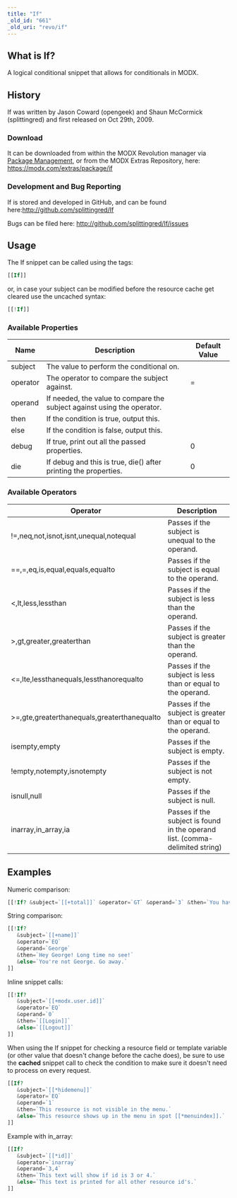 ```yaml
---
title: "If"
_old_id: "661"
_old_uri: "revo/if"
---
```


## What is If?

A logical conditional snippet that allows for conditionals in MODX.

## History

If was written by Jason Coward (opengeek) and Shaun McCormick (splittingred) and first released on Oct 29th, 2009.

### Download

It can be downloaded from within the MODX Revolution manager via [Package Management](developing-in-modx/advanced-development/package-management "Package Management"), or from the MODX Extras Repository, here: <https://modx.com/extras/package/if>

### Development and Bug Reporting

If is stored and developed in GitHub, and can be found here:<http://github.com/splittingred/If>

Bugs can be filed here: <http://github.com/splittingred/If/issues>

## Usage

The If snippet can be called using the tags:

``` php
[[If]]
```

or, in case your subject can be modified before the resource cache get cleared use the uncached syntax:

``` php
[[!If]]
```

### Available Properties

| Name     | Description                                                             | Default Value |
| -------- | ----------------------------------------------------------------------- | ------------- |
| subject  | The value to perform the conditional on.                                |               |
| operator | The operator to compare the subject against.                            | =             |
| operand  | If needed, the value to compare the subject against using the operator. |               |
| then     | If the condition is true, output this.                                  |               |
| else     | If the condition is false, output this.                                 |               |
| debug    | If true, print out all the passed properties.                           | 0             |
| die      | If debug and this is true, die() after printing the properties.         | 0             |

### Available Operators

| Operator                                    | Description                                                                  |
| ------------------------------------------- | ---------------------------------------------------------------------------- |
| !=,neq,not,isnot,isnt,unequal,notequal      | Passes if the subject is unequal to the operand.                             |
| ==,=,eq,is,equal,equals,equalto             | Passes if the subject is equal to the operand.                               |
| <,lt,less,lessthan                          | Passes if the subject is less than the operand.                              |
| >,gt,greater,greaterthan                    | Passes if the subject is greater than the operand.                           |
| <=,lte,lessthanequals,lessthanorequalto     | Passes if the subject is less than or equal to the operand.                  |
| >=,gte,greaterthanequals,greaterthanequalto | Passes if the subject is greater than or equal to the operand.               |
| isempty,empty                               | Passes if the subject is empty.                                              |
| !empty,notempty,isnotempty                  | Passes if the subject is not empty.                                          |
| isnull,null                                 | Passes if the subject is null.                                               |
| inarray,in\_array,ia                        | Passes if the subject is found in the operand list. (comma-delimited string) |

## Examples

Numeric comparison:

``` php
[[!If? &subject=`[[+total]]` &operator=`GT` &operand=`3` &then=`You have more than 3 items!`]]
```

String comparison:

``` php
[[!If?
   &subject=`[[+name]]`
   &operator=`EQ`
   &operand=`George`
   &then=`Hey George! Long time no see!`
   &else=`You're not George. Go away.`
]]
```

Inline snippet calls:

``` php
[[!If?
   &subject=`[[+modx.user.id]]`
   &operator=`EQ`
   &operand=`0`
   &then=`[[Login]]`
   &else=`[[Logout]]`
]]
```

When using the If snippet for checking a resource field or template variable (or other value that doesn't change before the cache does), be sure to use the **cached** snippet call to check the condition to make sure it doesn't need to process on every request.

``` php
[[If?
   &subject=`[[*hidemenu]]`
   &operator=`EQ`
   &operand=`1`
   &then=`This resource is not visible in the menu.`
   &else=`This resource shows up in the menu in spot [[*menuindex]].`
]]
```

Example with in\_array:

``` php
[[If?
   &subject=`[[*id]]`
   &operator=`inarray`
   &operand=`3,4`
   &then=`This text will show if id is 3 or 4.`
   &else=`This text is printed for all other resource id's.`
]]
```
